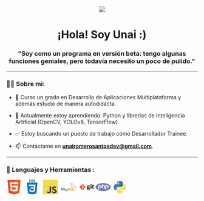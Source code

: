 <div id="header" align="center">
    <img src="https://media.giphy.com/media/v1.Y2lkPTc5MGI3NjExNXd2ZTJoMm5tcXpjcWhvbmw2ajhzZWxpODF2NXMza3VuZDV0cTBxMCZlcD12MV9pbnRlcm5hbF9naWZfYnlfaWQmY3Q9Zw/SwImQhtiNA7io/giphy.gif" width="200" />
    <h1 align="center">¡Hola! Soy Unai :)</h1>
    <h3 align="center">"Soy como un programa en versión beta: tengo algunas funciones geniales, pero todavía necesito un poco de pulido."</h3>
</div>

---

### 👨‍💻 Sobre mi:

- 📝 Curso un grado en Desarrollo de Aplicaciones Multiplataforma y además estudio de manera autodidacta.

- 🌱 Actualmente estoy aprendiendo: Python y librerias de Inteligencia Artificial (OpenCV, YOLOv8, TensorFlow).

- ✅ Estoy buscando un puesto de trabajo cómo Desarrollador Trainee.

- 📫 Contáctame en **unairomerosantosdev@gmail.com**.

---

<div align="left">
    <h3>🔨 Lenguajes y Herramientas :</h3>
    <div>
        <img src="https://github.com/devicons/devicon/blob/master/icons/html5/html5-original.svg" title="HTML5" alt="HTML" width="40" height="40"/>&nbsp;
        <img src="https://github.com/devicons/devicon/blob/master/icons/css3/css3-plain-wordmark.svg"  title="CSS3" alt="CSS" width="40" height="40"/>&nbsp;
        <img src="https://github.com/devicons/devicon/blob/master/icons/javascript/javascript-original.svg" title="JavaScript" alt="JavaScript" width="40" height="40"/>&nbsp;
        <img src="https://github.com/devicons/devicon/blob/master/icons/mysql/mysql-original-wordmark.svg" title="MySQL"  alt="MySQL" width="40" height="40"/>&nbsp;
        <img src="https://github.com/devicons/devicon/blob/master/icons/git/git-original-wordmark.svg" title="Git" **alt="Git" width="40" height="40"/>
        <img src="https://github.com/devicons/devicon/blob/master/icons/php/php-plain.svg" title="Git" **alt="Git" width="40" height="40"/>
        <img src="https://github.com/devicons/devicon/blob/master/icons/python/python-original.svg" title="Git" **alt="Git" width="40" height="40"/>
      </div>
</div>
